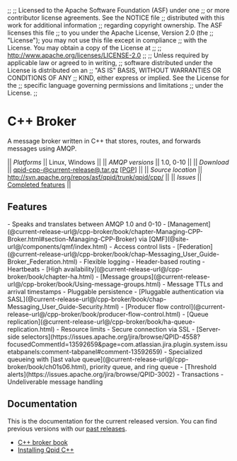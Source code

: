;;
;; Licensed to the Apache Software Foundation (ASF) under one
;; or more contributor license agreements.  See the NOTICE file
;; distributed with this work for additional information
;; regarding copyright ownership.  The ASF licenses this file
;; to you under the Apache License, Version 2.0 (the
;; "License"); you may not use this file except in compliance
;; with the License.  You may obtain a copy of the License at
;; 
;;   http://www.apache.org/licenses/LICENSE-2.0
;; 
;; Unless required by applicable law or agreed to in writing,
;; software distributed under the License is distributed on an
;; "AS IS" BASIS, WITHOUT WARRANTIES OR CONDITIONS OF ANY
;; KIND, either express or implied.  See the License for the
;; specific language governing permissions and limitations
;; under the License.
;;

# C++ Broker

A message broker written in C++ that stores, routes, and forwards
messages using AMQP.

  || *Platforms* || Linux, Windows ||
  || *AMQP versions* || 1.0, 0-10 ||
  || *Download* || [qpid-cpp-@current-release@.tar.gz](http://www.apache.org/dyn/closer.cgi/qpid/@current-release@/qpid-cpp-@current-release@.tar.gz) \[[PGP](http://www.apache.org/dist/qpid/@current-release@/qpid-cpp-@current-release@.tar.gz.asc)] ||
  || *Source location* ||  <http://svn.apache.org/repos/asf/qpid/trunk/qpid/cpp/> ||
  || *Issues* || [Completed features](https://issues.apache.org/jira/issues/?jql=project+%3D+%22Qpid%22+and+issuetype+%3D+%22New+Feature%22+and+status+in+%28%22Closed%22%2C+%22Resolved%22%29+and+resolution+%3D+%22Fixed%22+and+component+%3D+%22C%2B%2B+Broker%22) ||

## Features

<div class="two-column" markdown="1">
 - Speaks and translates between AMQP 1.0 and 0-10
 - [Management](@current-release-url@/cpp-broker/book/chapter-Managing-CPP-Broker.html#section-Managing-CPP-Broker) via [QMF](@site-url@/components/qmf/index.html)
 - Access control lists
 - [Federation](@current-release-url@/cpp-broker/book/chap-Messaging_User_Guide-Broker_Federation.html)
 - Flexible logging
 - Header-based routing
 - Heartbeats
 - [High availability](@current-release-url@/cpp-broker/book/chapter-ha.html)
 - [Message groups](@current-release-url@/cpp-broker/book/Using-message-groups.html)
 - Message TTLs and arrival timestamps
 - Pluggable persistence
 - [Pluggable authentication via SASL](@current-release-url@/cpp-broker/book/chap-Messaging_User_Guide-Security.html)
 - [Producer flow control](@current-release-url@/cpp-broker/book/producer-flow-control.html)
 - [Queue replication](@current-release-url@/cpp-broker/book/ha-queue-replication.html)
 - Resource limits
 - Secure connection via SSL
 - [Server-side selectors](https://issues.apache.org/jira/browse/QPID-4558?focusedCommentId=13592659&page=com.atlassian.jira.plugin.system.issuetabpanels:comment-tabpanel#comment-13592659)
 - Specialized queueing with [last value queue](@current-release-url@/cpp-broker/book/ch01s06.html), priority queue, and ring queue
 - [Threshold alerts](https://issues.apache.org/jira/browse/QPID-3002)
 - Transactions
 - Undeliverable message handling
</div>

## Documentation

This is the documentation for the current released version.  You can
find previous versions with our
[past releases](@site-url@/releases/index.html#past-releases).

 - [C++ broker book](@current-release-url@/cpp-broker/book/index.html)
 - [Installing Qpid C++](http://svn.apache.org/repos/asf/qpid/tags/@current-release@/qpid/cpp/INSTALL)

